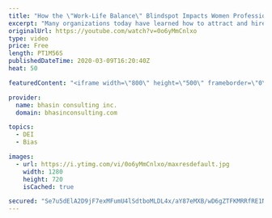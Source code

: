 ```yaml
---
title: "How the \"Work-Life Balance\" Blindspot Impacts Women Professionals"
excerpt: "Many organizations today have learned how to attract and hire top women candidates — but these same organizations often struggle with retention. Often, the departure of top women is attributed to issues around \"work-life balance,\" which research indicates is most often not the case. Ritu Bhasin explains"
originalUrl: https://youtube.com/watch?v=0o6yMmCnlxo
type: video
price: Free
length: PT1M56S
publishedDateTime: 2020-03-09T16:20:40Z
heat: 50

featuredContent: "<iframe width=\"800\" height=\"500\" frameborder=\"0\" src=\"https://www.youtube.com/embed/0o6yMmCnlxo\" allow=\"accelerometer; autoplay; encrypted-media; gyroscope; picture-in-picture\" allowfullscreen></iframe>"

provider:
  name: bhasin consulting inc.
  domain: bhasinconsulting.com

topics:
  - DEI
  - Bias

images:
  - url: https://i.ytimg.com/vi/0o6yMmCnlxo/maxresdefault.jpg
    width: 1280
    height: 720
    isCached: true

secured: "Se7u5dElA2D9jF7exMFumU4lSdtboMLDL4x/aY87eMXB/wD6gZTFKMRRfRE1NjOpDFfPrfDWnKToUI0LdjUUEv5xurGTVSmjIzp/KtdeevsPKKsxid36rbfCOXSX1Pyi/mINDuJEDGhwSwd4E1O/oLbcjhHtqx6mezuR+B4vJvXxS8Zxhzuhn612VWEVyDP49Hyn6wIXn2lpKqKukVGxDo/bewewsLyJ4KO76qsDCR3jcYVafLA3QjldYKmKLmjY8ruI9jItOyfXG6kIcMWkqpJop5fTNfpq0dHiJSUn2Mxj7BNkMOJRaX2vEjUWYebCt5fzb3aSh7QxgIpGcz9US0BGl4osYOSDcN7GxIOdbwQ/Wm51hZplecGh9voJXwGArK0UGm/dsIR8SkCvqm9RjXry2Uh59xBvZcQ1oKHPa9w=;Vf5j3FXeTxgLyq05A6BAcA=="
---
```


